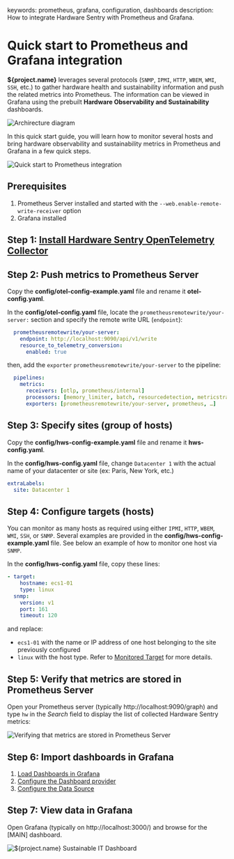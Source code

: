 keywords: prometheus, grafana, configuration, dashboards
description: How to integrate Hardware Sentry with Prometheus and Grafana.

# Quick start to Prometheus and Grafana integration

<!-- MACRO{toc|fromDepth=1|toDepth=2|id=toc} -->

**${project.name}** leverages several protocols (`SNMP`, `IPMI`, `HTTP`, `WBEM`, `WMI`, `SSH`, etc.) to gather hardware health and sustainability information and push the related metrics into Prometheus. The information can be viewed in Grafana using the prebuilt **Hardware Observability and Sustainability** dashboards.

![Archirecture diagram](../images/hws_quick_start_architecture_diagram.png)

In this quick start guide, you will learn how to monitor several hosts and bring hardware observability and sustainability metrics in Prometheus and Grafana in a few quick steps.

![Quick start to Prometheus integration](../images/hws-prometheus-grafana-quick-start-steps.png)

## Prerequisites

1. Prometheus Server installed and started with the `--web.enable-remote-write-receiver` option
2. Grafana installed

## Step 1: [Install Hardware Sentry OpenTelemetry Collector](../install.html)

## Step 2: Push metrics to Prometheus Server

Copy the **config/otel-config-example.yaml** file and rename it **otel-config.yaml**.

In the **config/otel-config.yaml** file, locate the `prometheusremotewrite/your-server:` section and specify the remote write URL (`endpoint`):

```yaml
  prometheusremotewrite/your-server:
    endpoint: http://localhost:9090/api/v1/write
    resource_to_telemetry_conversion:
      enabled: true
```

then, add the `exporter` `prometheusremotewrite/your-server` to the pipeline:

```yaml
  pipelines:
    metrics:
      receivers: [otlp, prometheus/internal]
      processors: [memory_limiter, batch, resourcedetection, metricstransform]
      exporters: [prometheusremotewrite/your-server, prometheus, …] 
```

## Step 3: Specify sites (group of hosts)

Copy the **config/hws-config-example.yaml** file and rename it **hws-config.yaml**.

In the **config/hws-config.yaml** file, change `Datacenter 1` with the actual name of your datacenter or site (ex: Paris, New York, etc.)  

```yaml
extraLabels:
  site: Datacenter 1
```

## Step 4: Configure targets (hosts)

You can monitor as many hosts as required using either `IPMI`, `HTTP`, `WBEM`, `WMI`, `SSH`, or `SNMP`. Several examples are provided in the **config/hws-config-example.yaml** file. See below an example of how to monitor one host via `SNMP`.

In the **config/hws-config.yaml** file, copy these lines:

```yaml
- target:
    hostname: ecs1-01
    type: linux
  snmp:
    version: v1
    port: 161
    timeout: 120
```

and replace:

* `ecs1-01` with the name or IP address of one host belonging to the site previously configured
* `linux` with the host type. Refer to [Monitored Target](../configuration/configure-agent.html#Monitored_Targets) for more details.

## Step 5: Verify that metrics are stored in Prometheus Server

Open your Prometheus server (typically http://localhost:9090/graph) and type `hw` in the *Search* field to display the list of collected Hardware Sentry metrics:

![Verifying that metrics are stored in Prometheus Server](../images/hws_quick_start_check_list-metrics.png)

## Step 6: Import dashboards in Grafana

1. [Load Dashboards in Grafana](./integration/grafana.html#Loading_Dashboards_in_Grafana)
2. [Configure the Dashboard provider](./integration/grafana.html#Configuring_the_Dashboard_Provider)
3. [Configure the Data Source](./integration/grafana.html#Configuring_the_Data_Source)

## Step 7: View data in Grafana

Open Grafana (typically on http://localhost:3000/) and browse for the [MAIN] dashboard.

![**${project.name}** Sustainable IT Dashboard](../images/grafana-sustainable-it.png)